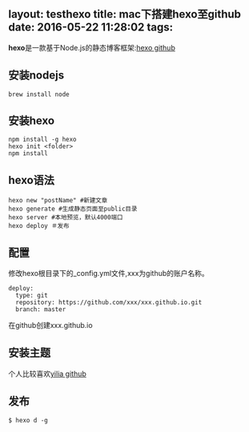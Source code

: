 layout: testhexo
title: mac下搭建hexo至github
date: 2016-05-22 11:28:02
tags:
---

**hexo**是一款基于Node.js的静态博客框架:<a href="https://github.com/hexojs/hexo">hexo github</a>
  
## 安装nodejs

    brew install node
    
## 安装hexo

    npm install -g hexo
    hexo init <folder>
    npm install

## hexo语法

    hexo new "postName" #新建文章
    hexo generate #生成静态页面至public目录
    hexo server #本地预览，默认4000端口
    hexo deploy ＃发布

## 配置

修改hexo根目录下的_config.yml文件,xxx为github的账户名称。  

    deploy:
      type: git
      repository: https://github.com/xxx/xxx.github.io.git
      branch: master
     
在github创建xxx.github.io

## 安装主题

个人比较喜欢<a href="https://github.com/litten/hexo-theme-yilia">yilia github</a>

## 发布

    $ hexo d -g